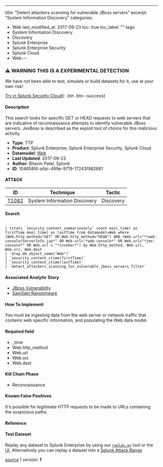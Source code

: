 ---
title: "Detect attackers scanning for vulnerable JBoss servers"
excerpt: "System Information Discovery"
categories:
  - Web
last_modified_at: 2017-09-23
toc: true
toc_label: ""
tags:
  - System Information Discovery
  - Discovery
  - Splunk Enterprise
  - Splunk Enterprise Security
  - Splunk Cloud
  - Web---

### ⚠️ WARNING THIS IS A EXPERIMENTAL DETECTION
We have not been able to test, simulate or build datasets for it, use at your own risk!


[Try in Splunk Security Cloud](https://www.splunk.com/en_us/cyber-security.html){: .btn .btn--success}

#### Description

This search looks for specific GET or HEAD requests to web servers that are indicative of reconnaissance attempts to identify vulnerable JBoss servers. JexBoss is described as the exploit tool of choice for this malicious activity.

- **Type**: TTP
- **Product**: Splunk Enterprise, Splunk Enterprise Security, Splunk Cloud
- **Datamodel**: [Web](https://docs.splunk.com/Documentation/CIM/latest/User/Web)
- **Last Updated**: 2017-09-23
- **Author**: Bhavin Patel, Splunk
- **ID**: 104658f4-afdc-499e-9719-17243f982681


#### ATT&CK

| ID          | Technique   | Tactic         |
| ----------- | ----------- |--------------- |
| [T1082](https://attack.mitre.org/techniques/T1082/) | System Information Discovery | Discovery |





#### Search

```

| tstats `security_content_summariesonly` count min(_time) as firstTime max(_time) as lastTime from datamodel=Web where (Web.http_method="GET" OR Web.http_method="HEAD") AND (Web.url="*/web-console/ServerInfo.jsp*" OR Web.url="*web-console*" OR Web.url="*jmx-console*" OR Web.url = "*invoker*") by Web.http_method, Web.url, Web.src, Web.dest 
| `drop_dm_object_name("Web")` 
| `security_content_ctime(firstTime)` 
| `security_content_ctime(lastTime)` 
| `detect_attackers_scanning_for_vulnerable_jboss_servers_filter`
```

#### Associated Analytic Story
* [JBoss Vulnerability](/stories/jboss_vulnerability)
* [SamSam Ransomware](/stories/samsam_ransomware)


#### How To Implement
You must be ingesting data from the web server or network traffic that contains web specific information, and populating the Web data model.

#### Required field
* _time
* Web.http_method
* Web.url
* Web.src
* Web.dest


#### Kill Chain Phase
* Reconnaissance


#### Known False Positives
It&#39;s possible for legitimate HTTP requests to be made to URLs containing the suspicious paths.





#### Reference


#### Test Dataset
Replay any dataset to Splunk Enterprise by using our [`replay.py`](https://github.com/splunk/attack_data#using-replaypy) tool or the [UI](https://github.com/splunk/attack_data#using-ui).
Alternatively you can replay a dataset into a [Splunk Attack Range](https://github.com/splunk/attack_range#replay-dumps-into-attack-range-splunk-server)



[*source*](https://github.com/splunk/security_content/tree/develop/detections/experimental/web/detect_attackers_scanning_for_vulnerable_jboss_servers.yml) \| *version*: **1**